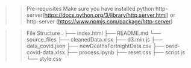>> Pre-requisites
   Make sure you have installed python http-server(https://docs.python.org/3/library/http.server.html) 
   or http-server (https://www.npmjs.com/package/http-server)

>> File Structure
.
├── index.html
├── README.md
└── source_files
    ├── cleanedData.xlsx
    ├── d3.min.js
    ├── data_covid.json
    ├── newDeathsFortnightData.csv
    ├── owid-covid-data.xlsx
    ├── process.ipynb
    ├── reset.css
    ├── script.js
    └── style.css

